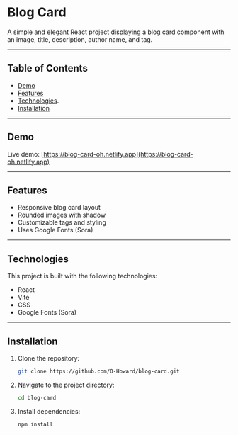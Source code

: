 # Blog Card

A simple and elegant React project displaying a blog card component with an image, title, description, author name, and tag.

---

## Table of Contents

- [Demo](#demo)
- [Features](#features)
- [Technologies](#technologies).
- [Installation](#installation)


---

## Demo

Live demo: [https://blog-card-oh.netlify.app](https://blog-card-oh.netlify.app)

---

## Features

- Responsive blog card layout  
- Rounded images with shadow  
- Customizable tags and styling  
- Uses Google Fonts (Sora)

---

## Technologies

This project is built with the following technologies:

- React  
- Vite  
- CSS  
- Google Fonts (Sora)

---

## Installation

1. Clone the repository:

   ```bash
   git clone https://github.com/O-Howard/blog-card.git

2. Navigate to the project directory:

   ```bash
   cd blog-card

3. Install dependencies:

   ```bash
   npm install

